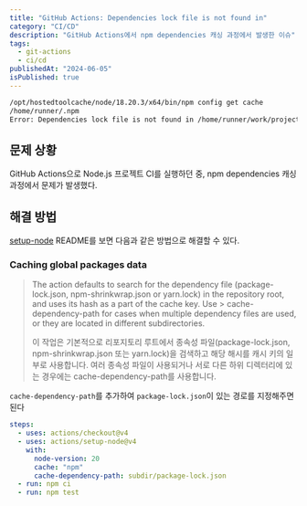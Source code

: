 ```yaml
---
title: "GitHub Actions: Dependencies lock file is not found in"
category: "CI/CD"
description: "GitHub Actions에서 npm dependencies 캐싱 과정에서 발생한 이슈"
tags:
  - git-actions
  - ci/cd
publishedAt: "2024-06-05"
isPublished: true
---
```


```bash
/opt/hostedtoolcache/node/18.20.3/x64/bin/npm config get cache
/home/runner/.npm
Error: Dependencies lock file is not found in /home/runner/work/project/project. Supported file patterns: package-lock.json,npm-shrinkwrap.json,yarn.lock
```

## 문제 상황

GitHub Actions으로 Node.js 프로젝트 CI를 실행하던 중, npm dependencies 캐싱 과정에서 문제가 발생했다.

## 해결 방법

[setup-node](https://github.com/actions/setup-node?tab=readme-ov-file#caching-global-packages-data) README를 보면 다음과 같은 방법으로 해결할 수 있다.

### Caching global packages data

> The action defaults to search for the dependency file (package-lock.json, npm-shrinkwrap.json or yarn.lock) in the repository root, and uses its hash as a part of the cache key. Use > cache-dependency-path for cases when multiple dependency files are used, or they are located in different subdirectories.
>
> 이 작업은 기본적으로 리포지토리 루트에서 종속성 파일(package-lock.json, npm-shrinkwrap.json 또는 yarn.lock)을 검색하고 해당 해시를 캐시 키의 일부로 사용합니다. 여러 종속성 파일이 사용되거나 서로 다른 하위 디렉터리에 있는 경우에는 cache-dependency-path를 사용합니다.

`cache-dependency-path`를 추가하여 `package-lock.json`이 있는 경로를 지정해주면된다

```yml
steps:
  - uses: actions/checkout@v4
  - uses: actions/setup-node@v4
    with:
      node-version: 20
      cache: "npm"
      cache-dependency-path: subdir/package-lock.json
  - run: npm ci
  - run: npm test
```
